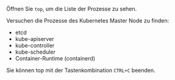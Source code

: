 Öffnen Sie `top`, um die Liste der Prozesse zu sehen.

Versuchen die Prozesse des Kubernetes Master Node zu finden:

* etcd
* kube-apiserver
* kube-controller
* kube-scheduler
* Container-Runtime (containerd)

Sie können top mit der Tastenkombination `CTRL+C` beenden.
